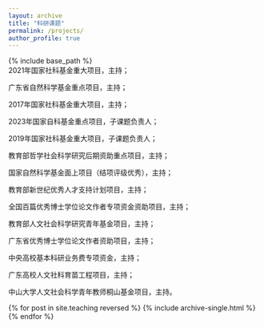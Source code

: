 ```yaml
---
layout: archive
title: "科研课题"
permalink: /projects/
author_profile: true
---
```


{% include base_path %}
<br />
2021年国家社科基金重大项目，主持；

广东省自然科学基金重点项目，主持；

2017年国家社科基金重大项目，主持；

2023年国家自科基金重点项目，子课题负责人；

2019年国家社科基金重大项目，子课题负责人；

教育部哲学社会科学研究后期资助重点项目，主持；

国家自然科学基金面上项目（结项评级优秀），主持；

教育部新世纪优秀人才支持计划项目，主持；

全国百篇优秀博士学位论文作者专项资金资助项目，主持；

教育部人文社会科学研究青年基金项目，主持；

广东省优秀博士学位论文作者资助项目，主持；

中央高校基本科研业务费专项资金，主持；

广东高校人文社科育苗工程项目，主持；

中山大学人文社会科学青年教师桐山基金项目，主持。


{% for post in site.teaching reversed %}
  {% include archive-single.html %}
{% endfor %}
